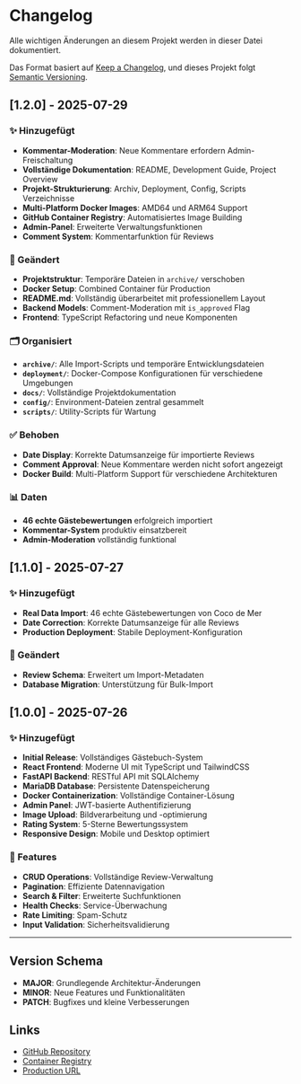 # Changelog

Alle wichtigen Änderungen an diesem Projekt werden in dieser Datei dokumentiert.

Das Format basiert auf [Keep a Changelog](https://keepachangelog.com/de/1.0.0/),
und dieses Projekt folgt [Semantic Versioning](https://semver.org/spec/v2.0.0.html).

## [1.2.0] - 2025-07-29

### ✨ Hinzugefügt
- **Kommentar-Moderation**: Neue Kommentare erfordern Admin-Freischaltung
- **Vollständige Dokumentation**: README, Development Guide, Project Overview
- **Projekt-Strukturierung**: Archiv, Deployment, Config, Scripts Verzeichnisse
- **Multi-Platform Docker Images**: AMD64 und ARM64 Support
- **GitHub Container Registry**: Automatisiertes Image Building
- **Admin-Panel**: Erweiterte Verwaltungsfunktionen
- **Comment System**: Kommentarfunktion für Reviews

### 🔧 Geändert
- **Projektstruktur**: Temporäre Dateien in `archive/` verschoben
- **Docker Setup**: Combined Container für Production
- **README.md**: Vollständig überarbeitet mit professionellem Layout
- **Backend Models**: Comment-Moderation mit `is_approved` Flag
- **Frontend**: TypeScript Refactoring und neue Komponenten

### 🗂️ Organisiert
- **`archive/`**: Alle Import-Scripts und temporäre Entwicklungsdateien
- **`deployment/`**: Docker-Compose Konfigurationen für verschiedene Umgebungen
- **`docs/`**: Vollständige Projektdokumentation
- **`config/`**: Environment-Dateien zentral gesammelt
- **`scripts/`**: Utility-Scripts für Wartung

### ✅ Behoben
- **Date Display**: Korrekte Datumsanzeige für importierte Reviews
- **Comment Approval**: Neue Kommentare werden nicht sofort angezeigt
- **Docker Build**: Multi-Platform Support für verschiedene Architekturen

### 📊 Daten
- **46 echte Gästebewertungen** erfolgreich importiert
- **Kommentar-System** produktiv einsatzbereit
- **Admin-Moderation** vollständig funktional

## [1.1.0] - 2025-07-27

### ✨ Hinzugefügt
- **Real Data Import**: 46 echte Gästebewertungen von Coco de Mer
- **Date Correction**: Korrekte Datumsanzeige für alle Reviews
- **Production Deployment**: Stabile Deployment-Konfiguration

### 🔧 Geändert
- **Review Schema**: Erweitert um Import-Metadaten
- **Database Migration**: Unterstützung für Bulk-Import

## [1.0.0] - 2025-07-26

### ✨ Hinzugefügt
- **Initial Release**: Vollständiges Gästebuch-System
- **React Frontend**: Moderne UI mit TypeScript und TailwindCSS
- **FastAPI Backend**: RESTful API mit SQLAlchemy
- **MariaDB Database**: Persistente Datenspeicherung
- **Docker Containerization**: Vollständige Container-Lösung
- **Admin Panel**: JWT-basierte Authentifizierung
- **Image Upload**: Bildverarbeitung und -optimierung
- **Rating System**: 5-Sterne Bewertungssystem
- **Responsive Design**: Mobile und Desktop optimiert

### 🔧 Features
- **CRUD Operations**: Vollständige Review-Verwaltung
- **Pagination**: Effiziente Datennavigation  
- **Search & Filter**: Erweiterte Suchfunktionen
- **Health Checks**: Service-Überwachung
- **Rate Limiting**: Spam-Schutz
- **Input Validation**: Sicherheitsvalidierung

---

## Version Schema

- **MAJOR**: Grundlegende Architektur-Änderungen
- **MINOR**: Neue Features und Funktionalitäten  
- **PATCH**: Bugfixes und kleine Verbesserungen

## Links

- [GitHub Repository](https://github.com/baronblk/guestbook-project)
- [Container Registry](https://ghcr.io/baronblk/guestbook-project/combined)
- [Production URL](http://192.168.2.12:3000)
